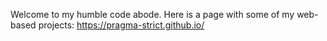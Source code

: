 Welcome to my humble code abode.
Here is a page with some of my web-based projects: https://pragma-strict.github.io/ 
